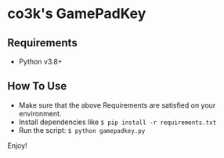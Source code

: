 # co3k's GamePadKey

## Requirements

- Python v3.8+

## How To Use

- Make sure that the above Requirements are satisfied on your environment.
- Install dependencies like `$ pip install -r requirements.txt`
- Run the script: `$ python gamepadkey.py`

Enjoy!
